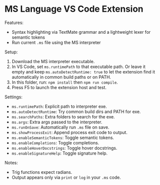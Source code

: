 # MS Language VS Code Extension

Features:

- Syntax highlighting via TextMate grammar and a lightweight lexer for semantic tokens
- Run current `.ms` file using the MS interpreter

Setup:

1. Download the MS interpreter executable.
2. In VS Code, set `ms.runtimePath` to that executable path. Or leave it empty and keep `ms.autoDetectRuntime: true` to let the extension find it automatically in common build paths or on PATH.
3. In this folder, run: `npm install` then `npm run compile`.
4. Press F5 to launch the extension host and test.

Settings:

- `ms.runtimePath`: Explicit path to interpreter exe.
- `ms.autoDetectRuntime`: Try common build dirs and PATH for exe.
- `ms.searchPaths`: Extra folders to search for the exe.
- `ms.args`: Extra args passed to the interpreter.
- `ms.runOnSave`: Automatically run `.ms` file on save.
- `ms.showProcessExit`: Append process exit code to output.
- `ms.enableSemanticTokens`: Toggle semantic tokens.
- `ms.enableCompletions`: Toggle completions.
- `ms.enableHoverDocstrings`: Toggle hover docstrings.
- `ms.enableSignatureHelp`: Toggle signature help.

Notes:

- Trig functions expect radians.
- Output appears only via `print` or `log` in your `.ms` code.
